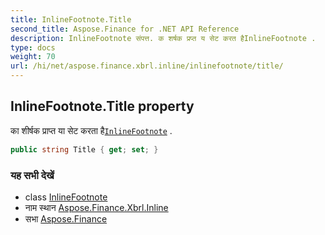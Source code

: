 ```yaml
---
title: InlineFootnote.Title
second_title: Aspose.Finance for .NET API Reference
description: InlineFootnote संपत्त. क शर्षक प्रप्त य सेट करत हैInlineFootnote .
type: docs
weight: 70
url: /hi/net/aspose.finance.xbrl.inline/inlinefootnote/title/
---
```

## InlineFootnote.Title property

का शीर्षक प्राप्त या सेट करता है[`InlineFootnote`](../) .

```csharp
public string Title { get; set; }
```

### यह सभी देखें

* class [InlineFootnote](../)
* नाम स्थान [Aspose.Finance.Xbrl.Inline](../../inlinefootnote/)
* सभा [Aspose.Finance](../../../)



